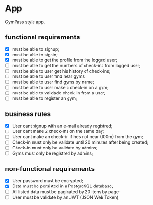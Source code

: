 # App

GymPass style app.

## functional requirements

- [x] must be able to signup;
- [x] must be able to signin;
- [x] must be able to get the profile from the logged user;
- [ ] must be able to get the numbers of check-ins from logged user;
- [ ] must be able to user get his history of check-ins;
- [ ] must be able to user find near gyms;
- [ ] must be able to user find gyms by name;
- [ ] must be able to user make a check-in on a gym;
- [ ] must be able to validade check-in from a user;
- [ ] must be able to register an gym;

## business rules

- [x] User cant signup with an e-mail already registred;
- [ ] User cant make 2 check-ins on the same day;
- [ ] User cant make an check-in if hes not near (100m) from the gym;
- [ ] Check-in must only be validate until 20 minutes after being created;
- [ ] Check-in must only be validate by admins;
- [ ] Gyms must only be registred by admins;

## non-functional requirements

- [x] User password must be encrypted;
- [x] Data must be persisted in a PostgreSQL database;
- [ ] All listed data must be paginated by 20 itens by page;
- [ ] User must be validate by an JWT (JSON Web Token);